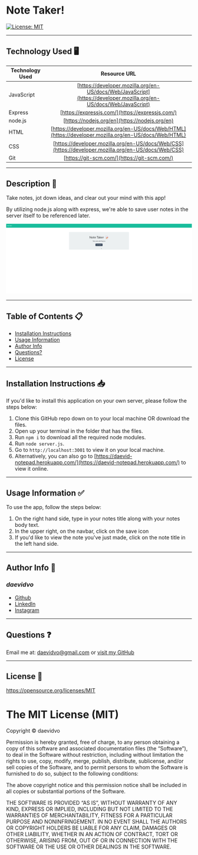 # Note Taker!

  [![License: MIT](https://img.shields.io/badge/License-MIT-yellow.svg)](https://opensource.org/licenses/MIT)

--------------------------

## Technology Used 🖥️

| Technology Used         | Resource URL           | 
| ------------- |:-------------:| 
| JavaScript | [https://developer.mozilla.org/en-US/docs/Web/JavaScript](https://developer.mozilla.org/en-US/docs/Web/JavaScript)     |  
| Express | [https://expressjs.com/](https://expressjs.com/)     |  
| node.js | [https://nodejs.org/en](https://nodejs.org/en)     |     
| HTML    | [https://developer.mozilla.org/en-US/docs/Web/HTML](https://developer.mozilla.org/en-US/docs/Web/HTML)|  
| CSS     | [https://developer.mozilla.org/en-US/docs/Web/CSS](https://developer.mozilla.org/en-US/docs/Web/CSS)      |    
| Git | [https://git-scm.com/](https://git-scm.com/)     |   



---------------------------

## Description 📝

Take notes, jot down ideas, and clear out your mind with this app! 

By utilizing node.js along with express, we're able to save user notes in the server itself to be referenced later.

![Website Example](./public/assets/images/example.gif)

-----------------------

## Table of Contents 📋
* [Installation Instructions](#installation-instructions-📥)
* [Usage Information](#usage-information-✅)
* [Author Info](#author-info-👺)
* [Questions?](#questions-❓)
* [License](#license-🚩)

----------------------

## Installation Instructions 📥

If you'd like to install this application on your own server, please follow the steps below:

1. Clone this GitHub repo down on to your local machine OR download the files.
2. Open up your terminal in the folder that has the files.
3. Run `npm i` to download all the required node modules.
4. Run `node server.js`.
5. Go to `http://localhost:3001` to view it on your local machine.
6. Alternatively, you can also go to [https://daevid-notepad.herokuapp.com/](https://daevid-notepad.herokuapp.com/) to view it online.

------------------------

## Usage Information ✅

To use the app, follow the steps below:
1. On the right hand side, type in your notes title along with your notes body text.
2. In the upper right, on the navbar, click on the save icon
3. If you'd like to view the note you've just made, click on the note title in the left hand side.

------------------------

## Author Info 👺

### ***daevidvo***
* [Github](https://www.github.com/daevidvo)
* [LinkedIn](https://www.linkedin.com/in/daevidvo)
* [Instagram](https://www.instagram.com/daevidvo)

--------------------------

## Questions ❓

Email me at: [daevidvo@gmail.com](mailto:daevidvo@gmail.com) or [visit my GitHub](github.com/daevidvo)

------------------------

## License 🚩

https://opensource.org/licenses/MIT


The MIT License (MIT)
=====================

Copyright © daevidvo

Permission is hereby granted, free of charge, to any person
obtaining a copy of this software and associated documentation
files (the “Software”), to deal in the Software without
restriction, including without limitation the rights to use,
copy, modify, merge, publish, distribute, sublicense, and/or sell
copies of the Software, and to permit persons to whom the
Software is furnished to do so, subject to the following
conditions:

The above copyright notice and this permission notice shall be
included in all copies or substantial portions of the Software.

THE SOFTWARE IS PROVIDED “AS IS”, WITHOUT WARRANTY OF ANY KIND,
EXPRESS OR IMPLIED, INCLUDING BUT NOT LIMITED TO THE WARRANTIES
OF MERCHANTABILITY, FITNESS FOR A PARTICULAR PURPOSE AND
NONINFRINGEMENT. IN NO EVENT SHALL THE AUTHORS OR COPYRIGHT
HOLDERS BE LIABLE FOR ANY CLAIM, DAMAGES OR OTHER LIABILITY,
WHETHER IN AN ACTION OF CONTRACT, TORT OR OTHERWISE, ARISING
FROM, OUT OF OR IN CONNECTION WITH THE SOFTWARE OR THE USE OR
OTHER DEALINGS IN THE SOFTWARE.
